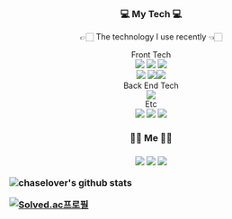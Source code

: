 <meta name="viewport" content="width=device-width, initial-scale=1">
<link rel="stylesheet" href="github-markdown.css">

<h3 align = "center" >💻 My Tech 💻</h3> 
<p align = "center"> 👉🏻 The technology I use recently 👈🏻 </p> 

<div align = "center"> Front Tech
 <div>
  <img src="https://img.shields.io/badge/Javascript-important?style=flat-square&logo=Javascript&logoColor=white"/></a>&nbsp<img src="https://img.shields.io/badge/HTML5-yellow?style=flat-square&logo=HTML5&logoColor=white"/></a>&nbsp<img src="https://img.shields.io/badge/CSS3-lightgray?style=flat-square&logo=CSS3&logoColor=white"/></br><img src="https://img.shields.io/badge/React-blue?style=flat-square&logo=React&logoColor=white"/></a>&nbsp<img src="https://img.shields.io/badge/Typescript-3178C6?style=flat-square&logo=TypeScript&logoColor=white"/><img src="https://img.shields.io/badge/Redux-40AEF0?style=flat-square&logo=Redux&logoColor=white"/><br/>
 </div>
</div>

<div align = "center"> Back End Tech
 <div> 
  <img src="https://img.shields.io/badge/Node.js-5455FE?style=flat-square&logo=Node.js&logoColor=white"/> 
 </div>
</div>

<div align = "center"> Etc
 <div>
  <img src="https://img.shields.io/badge/Git-F05032?style=flat-square&logo=Git&logoColor=white"/> <img src="https://img.shields.io/badge/GitHub-181717?style=flat-square&logo=GitHub&logoColor=white"/> <img src="https://img.shields.io/badge/Python-3766AB?style=flat-square&logo=Python&logoColor=white"/>
 </div>
</div> 

   <h3 align = "center"> 🙌🏻 Me 🙌🏻 <h3>
  
  <p align = "center">
  <a href="https://devlibrary00108.tistory.com/"><img src="https://img.shields.io/badge/Blog-000000?style=flat-square&logo=Micro.blog&logoColor=white&link=내링크"/></a> <a href=https://img.shields.io/badge/Gmail-d14836?style=flat-square&logo=Gmail&logoColor=white&link=mailto:gkstmdwn234@gmail.com> <img src="https://img.shields.io/badge/Mail-9E9E9E?style=flat-square&logo=Mail.Ru&logoColor=white"/></a> <a href="https://hits.seeyoufarm.com"><img src="https://hits.seeyoufarm.com/api/count/incr/badge.svg?url=https%3A%2F%2Fgithub.com%2Fchaselover%2Fhit-counter&count_bg=%000000&title_bg=%343664&icon=&icon_color=%23E7E7E7&title=hits&edge_flat=false"/></a>
 
  ![chaselover's github stats](https://github-readme-stats.vercel.app/api?username=chaselover&show_icons=true&theme=vision-friendly-dark)
   
   [![Solved.ac프로필](http://mazassumnida.wtf/api/v2/generate_badge?boj=wannabe)](https://solved.ac/wannabe)
  </p>
